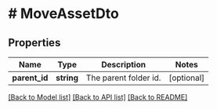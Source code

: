# # MoveAssetDto

## Properties

Name | Type | Description | Notes
------------ | ------------- | ------------- | -------------
**parent_id** | **string** | The parent folder id. | [optional]

[[Back to Model list]](../../README.md#models) [[Back to API list]](../../README.md#endpoints) [[Back to README]](../../README.md)
